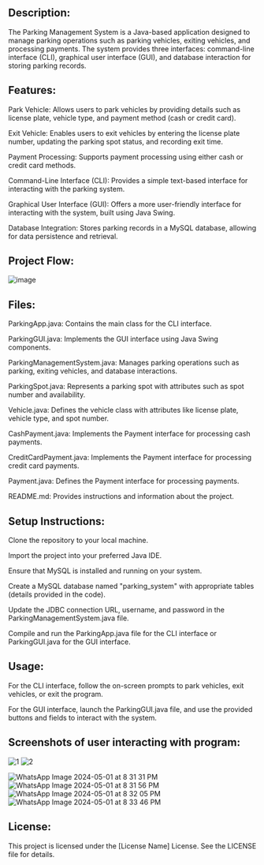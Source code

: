 ## Description: ##
The Parking Management System is a Java-based application designed to manage parking operations such as parking vehicles, exiting vehicles, and processing payments. The system provides three interfaces: command-line interface (CLI), graphical user interface (GUI), and database interaction for storing parking records.

## Features: ##

Park Vehicle: Allows users to park vehicles by providing details such as license plate, vehicle type, and payment method (cash or credit card).

Exit Vehicle: Enables users to exit vehicles by entering the license plate number, updating the parking spot status, and recording exit time.

Payment Processing: Supports payment processing using either cash or credit card methods.

Command-Line Interface (CLI): Provides a simple text-based interface for interacting with the parking system.

Graphical User Interface (GUI): Offers a more user-friendly interface for interacting with the system, built using Java Swing.

Database Integration: Stores parking records in a MySQL database, allowing for data persistence and retrieval.

## Project Flow:
![image](https://github.com/sunainha-vijay/Vehicle-Parking-Management-System/assets/113001688/39df258a-dd3e-41dc-a81d-de96ed1551e9)


## Files: ##

ParkingApp.java: Contains the main class for the CLI interface.

ParkingGUI.java: Implements the GUI interface using Java Swing components.

ParkingManagementSystem.java: Manages parking operations such as parking, exiting vehicles, and database interactions.

ParkingSpot.java: Represents a parking spot with attributes such as spot number and availability.

Vehicle.java: Defines the vehicle class with attributes like license plate, vehicle type, and spot number.

CashPayment.java: Implements the Payment interface for processing cash payments.

CreditCardPayment.java: Implements the Payment interface for processing credit card payments.

Payment.java: Defines the Payment interface for processing payments.

README.md: Provides instructions and information about the project.

## Setup Instructions: ##

Clone the repository to your local machine.

Import the project into your preferred Java IDE.

Ensure that MySQL is installed and running on your system.

Create a MySQL database named "parking_system" with appropriate tables (details provided in the code).

Update the JDBC connection URL, username, and password in the ParkingManagementSystem.java file.

Compile and run the ParkingApp.java file for the CLI interface or ParkingGUI.java for the GUI interface.

## Usage: ##

For the CLI interface, follow the on-screen prompts to park vehicles, exit vehicles, or exit the program.

For the GUI interface, launch the ParkingGUI.java file, and use the provided buttons and fields to interact with the system.

## Screenshots of user interacting with program:

![1](https://github.com/Anie0205/Parking-Management-System/assets/113001688/14ee0186-dbde-48ff-9f39-7e57c96df962)
![2](https://github.com/Anie0205/Parking-Management-System/assets/113001688/a8309e7f-fd2f-40d6-9bc5-404ffbbf4cb6)

![WhatsApp Image 2024-05-01 at 8 31 31 PM](https://github.com/Anie0205/Parking-Management-System/assets/113001688/b11043f2-c697-416f-933e-6f6ebbf5bfa6)
![WhatsApp Image 2024-05-01 at 8 31 56 PM](https://github.com/Anie0205/Parking-Management-System/assets/113001688/130a1280-2ad4-44b5-9203-48db99f7f9fc)
![WhatsApp Image 2024-05-01 at 8 32 05 PM](https://github.com/Anie0205/Parking-Management-System/assets/113001688/f5b1dc6a-3c04-40c5-ae3b-825bcf9c028b)
![WhatsApp Image 2024-05-01 at 8 33 46 PM](https://github.com/Anie0205/Parking-Management-System/assets/113001688/3d71777c-0b61-472b-b4e2-a2461867fc79)

## License:
This project is licensed under the [License Name] License. See the LICENSE file for details.
